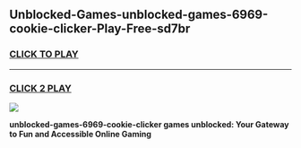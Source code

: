 
## Unblocked-Games-unblocked-games-6969-cookie-clicker-Play-Free-sd7br
<h3>
<a href="https://premium76.site?title=unblocked-games-6969-cookie-clicker&ref=20A">CLICK TO PLAY</a></h3>
<hr>

<h3>
<a href="https://premium76.site?title=unblocked-games-6969-cookie-clicker&ref=20A">CLICK 2 PLAY</a>
  
</h3>

<a href="https://premium76.site?title=unblocked-games-6969-cookie-clicker&ref=20A"><img src="https://clearcache.store/games.png"></a>


**unblocked-games-6969-cookie-clicker games unblocked: Your Gateway to Fun and Accessible Online Gaming**
